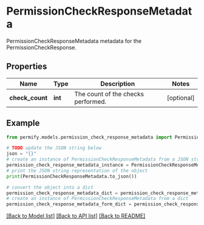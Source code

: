 # PermissionCheckResponseMetadata

PermissionCheckResponseMetadata metadata for the PermissionCheckResponse.

## Properties

Name | Type | Description | Notes
------------ | ------------- | ------------- | -------------
**check_count** | **int** | The count of the checks performed. | [optional] 

## Example

```python
from permify.models.permission_check_response_metadata import PermissionCheckResponseMetadata

# TODO update the JSON string below
json = "{}"
# create an instance of PermissionCheckResponseMetadata from a JSON string
permission_check_response_metadata_instance = PermissionCheckResponseMetadata.from_json(json)
# print the JSON string representation of the object
print(PermissionCheckResponseMetadata.to_json())

# convert the object into a dict
permission_check_response_metadata_dict = permission_check_response_metadata_instance.to_dict()
# create an instance of PermissionCheckResponseMetadata from a dict
permission_check_response_metadata_form_dict = permission_check_response_metadata.from_dict(permission_check_response_metadata_dict)
```
[[Back to Model list]](../README.md#documentation-for-models) [[Back to API list]](../README.md#documentation-for-api-endpoints) [[Back to README]](../README.md)


